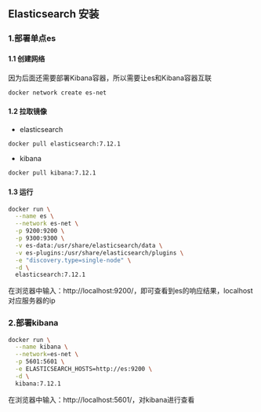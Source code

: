 ## Elasticsearch 安装

### 1.部署单点es

#### 1.1 创建网络

因为后面还需要部署Kibana容器，所以需要让es和Kibana容器互联

```bash
docker network create es-net
```

#### 1.2 拉取镜像

- elasticsearch
```bash
docker pull elasticsearch:7.12.1
```

- kibana

```bash
docker pull kibana:7.12.1
```

#### 1.3 运行

```bash
docker run \
  --name es \
  --network es-net \
  -p 9200:9200 \
  -p 9300:9300 \
  -v es-data:/usr/share/elasticsearch/data \
  -v es-plugins:/usr/share/elasticsearch/plugins \
  -e "discovery.type=single-node" \
  -d \
  elasticsearch:7.12.1
```

在浏览器中输入：http://localhost:9200/，即可查看到es的响应结果，localhost对应服务器的ip

### 2.部署kibana

```bash
docker run \
  --name kibana \
  --network=es-net \
  -p 5601:5601 \
  -e ELASTICSEARCH_HOSTS=http://es:9200 \
  -d \
  kibana:7.12.1
```

在浏览器中输入：http://localhost:5601/，对kibana进行查看